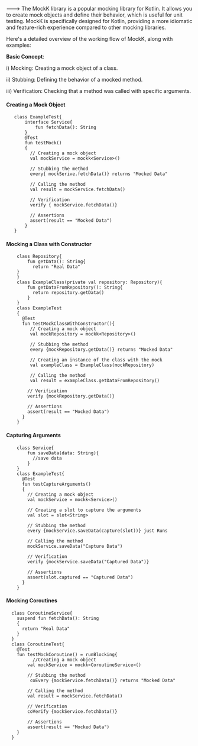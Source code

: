 ---> The MockK library is a popular mocking library for Kotlin. It allows you to create mock objects and define their behavior, which is useful for unit testing. MockK is specifically designed for Kotlin, providing a more idiomatic and feature-rich experience compared to other mocking libraries.

Here's a detailed overview of the working flow of MockK, along with examples:

**Basic Concept**:

  i) Mocking: Creating a mock object of a class.

  ii) Stubbing: Defining the behavior of a mocked method.

  iii) Verification: Checking that a method was called with specific arguments.

  #### Creating a Mock Object

       class ExampleTest{
           interface Service{
               fun fetchData(): String
           }
           @Test
           fun testMock()
           {
             // Creating a mock object
             val mockService = mockk<Service>()

             // Stubbing the method
             every{ mockSerive.fetchData()} returns "Mocked Data"

             // Calling the method
             val result = mockService.fetchData()

             // Verification
             verify { mockService.fetchData()}

             // Assertions
             assert(result == "Mocked Data")
           }
       }

  #### Mocking a Class with Constructor

        class Repository{
            fun getData(): String{
              return "Real Data"
        }
        }
        class ExampleClass(private val repository: Repository){
            fun getDataFromRepository(): String{
              return repository.getData()
            }
        }
        class ExampleTest
        {
          @Test
          fun testMockClassWithConstructor(){
             // Creating a mock object
             val mockRepository = mockk<Repository>()

             // Stubbing the method
             every {mockRepository.getData()} returns "Mocked Data"

             // Creating an instance of the class with the mock
             val exampleClass = ExampleClass(mockRepository)

             // Calling the method
             val result = exampleClass.getDataFromRepository()

            // Verification
            verify {mockRepository.getData()}

            // Assertions
            assert(result == "Mocked Data")
          }
        }

  #### Capturing Arguments

        class Service{
            fun saveData(data: String){
              //save data
            }
        }
        class ExampleTest{
          @Test
          fun testCaptureArguments()
          {
            // Creating a mock object
            val mockService = mockk<Service>()

            // Creating a slot to capture the arguments
            val slot = slot<String>

            // Stubbing the method
            every {mockService.saveData(capture(slot))} just Runs

            // Calling the method
            mockService.saveData("Capture Data")

            // Verification
            verify {mockService.saveData("Captured Data")}

            // Assertions
            assert(slot.captured == "Captured Data")
          }
        }

  #### Mocking Coroutines

      class CoroutineService{
        suspend fun fetchData(): String
        {
          return "Real Data"
        }
      }
      class CoroutineTest{
        @Test
        fun testMockCoroutine() = runBlocking{
              //Creating a mock object
            val mockService = mockk<CoroutineService>()

            // Stubbing the method
             coEvery {mockService.fetchData()} returns "Mocked Data"

            // Calling the method
            val result = mockService.fetchData()

            // Verification 
            coVerify {mockService.fetchData()}

            // Assertions
            assert(result == "Mocked Data")
        }
      }
